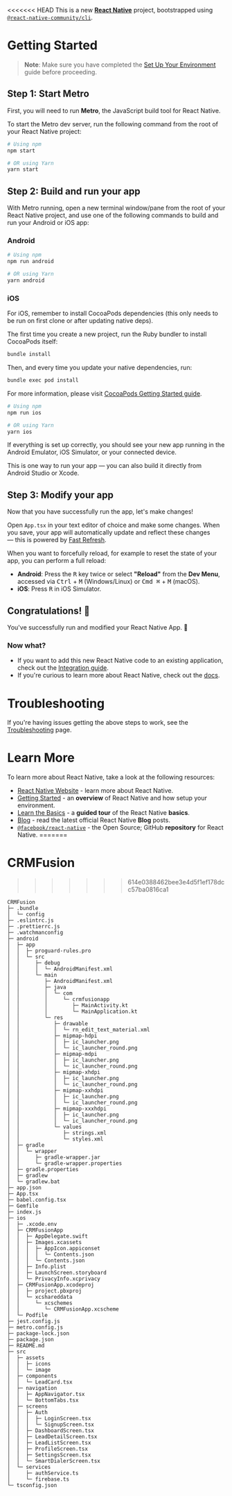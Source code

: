<<<<<<< HEAD
This is a new [**React Native**](https://reactnative.dev) project, bootstrapped using [`@react-native-community/cli`](https://github.com/react-native-community/cli).

# Getting Started

> **Note**: Make sure you have completed the [Set Up Your Environment](https://reactnative.dev/docs/set-up-your-environment) guide before proceeding.

## Step 1: Start Metro

First, you will need to run **Metro**, the JavaScript build tool for React Native.

To start the Metro dev server, run the following command from the root of your React Native project:

```sh
# Using npm
npm start

# OR using Yarn
yarn start
```

## Step 2: Build and run your app

With Metro running, open a new terminal window/pane from the root of your React Native project, and use one of the following commands to build and run your Android or iOS app:

### Android

```sh
# Using npm
npm run android

# OR using Yarn
yarn android
```

### iOS

For iOS, remember to install CocoaPods dependencies (this only needs to be run on first clone or after updating native deps).

The first time you create a new project, run the Ruby bundler to install CocoaPods itself:

```sh
bundle install
```

Then, and every time you update your native dependencies, run:

```sh
bundle exec pod install
```

For more information, please visit [CocoaPods Getting Started guide](https://guides.cocoapods.org/using/getting-started.html).

```sh
# Using npm
npm run ios

# OR using Yarn
yarn ios
```

If everything is set up correctly, you should see your new app running in the Android Emulator, iOS Simulator, or your connected device.

This is one way to run your app — you can also build it directly from Android Studio or Xcode.

## Step 3: Modify your app

Now that you have successfully run the app, let's make changes!

Open `App.tsx` in your text editor of choice and make some changes. When you save, your app will automatically update and reflect these changes — this is powered by [Fast Refresh](https://reactnative.dev/docs/fast-refresh).

When you want to forcefully reload, for example to reset the state of your app, you can perform a full reload:

- **Android**: Press the <kbd>R</kbd> key twice or select **"Reload"** from the **Dev Menu**, accessed via <kbd>Ctrl</kbd> + <kbd>M</kbd> (Windows/Linux) or <kbd>Cmd ⌘</kbd> + <kbd>M</kbd> (macOS).
- **iOS**: Press <kbd>R</kbd> in iOS Simulator.

## Congratulations! :tada:

You've successfully run and modified your React Native App. :partying_face:

### Now what?

- If you want to add this new React Native code to an existing application, check out the [Integration guide](https://reactnative.dev/docs/integration-with-existing-apps).
- If you're curious to learn more about React Native, check out the [docs](https://reactnative.dev/docs/getting-started).

# Troubleshooting

If you're having issues getting the above steps to work, see the [Troubleshooting](https://reactnative.dev/docs/troubleshooting) page.

# Learn More

To learn more about React Native, take a look at the following resources:

- [React Native Website](https://reactnative.dev) - learn more about React Native.
- [Getting Started](https://reactnative.dev/docs/environment-setup) - an **overview** of React Native and how setup your environment.
- [Learn the Basics](https://reactnative.dev/docs/getting-started) - a **guided tour** of the React Native **basics**.
- [Blog](https://reactnative.dev/blog) - read the latest official React Native **Blog** posts.
- [`@facebook/react-native`](https://github.com/facebook/react-native) - the Open Source; GitHub **repository** for React Native.
=======
# CRMFusion
>>>>>>> 614e0388462bee3e4d5f1ef178dcc57ba0816ca1

```
CRMFusion
├─ .bundle
│  └─ config
├─ .eslintrc.js
├─ .prettierrc.js
├─ .watchmanconfig
├─ android
│  ├─ app
│  │  ├─ proguard-rules.pro
│  │  └─ src
│  │     ├─ debug
│  │     │  └─ AndroidManifest.xml
│  │     └─ main
│  │        ├─ AndroidManifest.xml
│  │        ├─ java
│  │        │  └─ com
│  │        │     └─ crmfusionapp
│  │        │        ├─ MainActivity.kt
│  │        │        └─ MainApplication.kt
│  │        └─ res
│  │           ├─ drawable
│  │           │  └─ rn_edit_text_material.xml
│  │           ├─ mipmap-hdpi
│  │           │  ├─ ic_launcher.png
│  │           │  └─ ic_launcher_round.png
│  │           ├─ mipmap-mdpi
│  │           │  ├─ ic_launcher.png
│  │           │  └─ ic_launcher_round.png
│  │           ├─ mipmap-xhdpi
│  │           │  ├─ ic_launcher.png
│  │           │  └─ ic_launcher_round.png
│  │           ├─ mipmap-xxhdpi
│  │           │  ├─ ic_launcher.png
│  │           │  └─ ic_launcher_round.png
│  │           ├─ mipmap-xxxhdpi
│  │           │  ├─ ic_launcher.png
│  │           │  └─ ic_launcher_round.png
│  │           └─ values
│  │              ├─ strings.xml
│  │              └─ styles.xml
│  ├─ gradle
│  │  └─ wrapper
│  │     ├─ gradle-wrapper.jar
│  │     └─ gradle-wrapper.properties
│  ├─ gradle.properties
│  ├─ gradlew
│  └─ gradlew.bat
├─ app.json
├─ App.tsx
├─ babel.config.tsx
├─ Gemfile
├─ index.js
├─ ios
│  ├─ .xcode.env
│  ├─ CRMFusionApp
│  │  ├─ AppDelegate.swift
│  │  ├─ Images.xcassets
│  │  │  ├─ AppIcon.appiconset
│  │  │  │  └─ Contents.json
│  │  │  └─ Contents.json
│  │  ├─ Info.plist
│  │  ├─ LaunchScreen.storyboard
│  │  └─ PrivacyInfo.xcprivacy
│  ├─ CRMFusionApp.xcodeproj
│  │  ├─ project.pbxproj
│  │  └─ xcshareddata
│  │     └─ xcschemes
│  │        └─ CRMFusionApp.xcscheme
│  └─ Podfile
├─ jest.config.js
├─ metro.config.js
├─ package-lock.json
├─ package.json
├─ README.md
├─ src
│  ├─ assets
│  │  ├─ icons
│  │  └─ image
│  ├─ components
│  │  └─ LeadCard.tsx
│  ├─ navigation
│  │  ├─ AppNavigator.tsx
│  │  └─ BottomTabs.tsx
│  ├─ screens
│  │  ├─ Auth
│  │  │  ├─ LoginScreen.tsx
│  │  │  └─ SignupScreen.tsx
│  │  ├─ DashboardScreen.tsx
│  │  ├─ LeadDetailScreen.tsx
│  │  ├─ LeadListScreen.tsx
│  │  ├─ ProfileScreen.tsx
│  │  ├─ SettingsScreen.tsx
│  │  └─ SmartDialerScreen.tsx
│  └─ services
│     ├─ authService.ts
│     └─ firebase.ts
└─ tsconfig.json

```